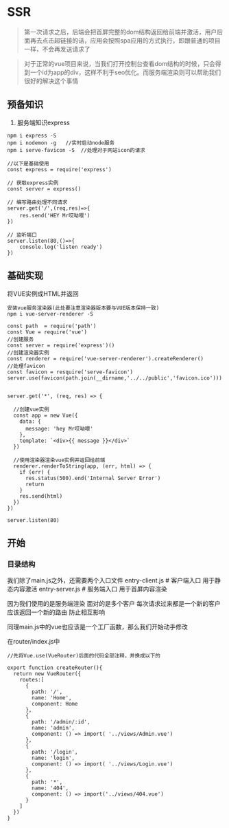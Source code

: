 # SSR

>第一次请求之后，后端会把首屏完整的dom结构返回给前端并激活，用户后面再去点击超链接的话，应用会按照spa应用的方式执行，即跟普通的项目一样，不会再发送请求了

>对于正常的vue项目来说，当我们打开控制台查看dom结构的时候，只会得到一个id为app的div，这样不利于seo优化。而服务端渲染则可以帮助我们很好的解决这个事情

## 预备知识

1.  服务端知识express
```
npm i express -S
npm i nodemon -g   //实时启动node服务
npm i serve-favicon -S  //处理对于网站icon的请求 

//以下是基础使用
const express = require('express')

// 获取express实例
const server = express()

// 编写路由处理不同请求
server.get('/',(req,res)=>{
    res.send('HEY Mr哎呦喂')
})

// 监听端口
server.listen(80,()=>{
    console.log('listen ready')
})
```

## 基础实现
将VUE实例成HTML并返回

```
安装vue服务渲染器(此处要注意渲染器版本要与VUE版本保持一致)
npm i vue-server-renderer -S

const path  = require('path')
const Vue = require('vue')
//创建服务
const server = require('express')()
//创建渲染器实例
const renderer = require('vue-server-renderer').createRenderer()
//处理favicon
const favicon = resquire('serve-favicon')
server.use(favicon(path.join(__dirname,'../../public','favicon.ico')))


server.get('*', (req, res) => {

  //创建vue实例
  const app = new Vue({
    data: {
      message: 'hey Mr哎呦喂'
    },
    template: `<div>{{ message }}</div>`
  })

  //使用渲染器渲染vue实例并返回给前端
  renderer.renderToString(app, (err, html) => {
    if (err) {
      res.status(500).end('Internal Server Error')
      return
    }
    res.send(html)
  })
})

server.listen(80)
```

## 开始
### 目录结构

我们除了main.js之外，还需要两个入口文件
entry-client.js # 客户端入口 用于静态内容激活
entry-server.js # 服务端入口 用于首屏内容渲染

因为我们使用的是服务端渲染 面对的是多个客户 每次请求过来都是一个新的客户  应该返回一个新的路由   防止相互影响  

同理main.js中的vue也应该是一个工厂函数，那么我们开始动手修改  

在router/index.js中
```
//先将Vue.use(VueRouter)后面的代码全部注释，并换成以下的

export function createRouter(){
  return new VueRouter({
    routes:[
      {
        path: '/',
        name: 'Home',
        component: Home
      },
      {
        path: '/admin/:id',
        name: 'admin',
        component: () => import( '../views/Admin.vue')
      },
      {
        path: '/login',
        name: 'login',
        component: () => import( '../views/Login.vue')
      },
      {
        path: '*',
        name: '404',
        component: () => import('../views/404.vue')
      }
    ]
  })
}
```
